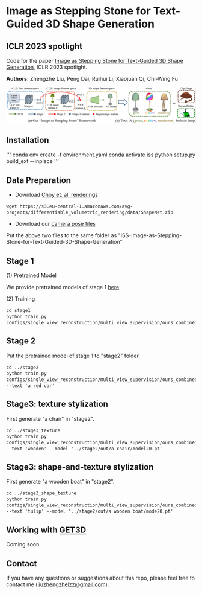 # Image as Stepping Stone for Text-Guided 3D Shape Generation
## ICLR 2023 spotlight

Code for the paper [Image as Stepping Stone for Text-Guided 3D Shape Generation](https://arxiv.org/abs/2209.04145), ICLR 2023 spotlight.


**Authors**: Zhengzhe Liu, Peng Dai, Ruihui Li, Xiaojuan Qi, Chi-Wing Fu

<img src="figure1.PNG" width="900"/>


## Installation

'''
conda env create -f environment.yaml
conda activate iss
python setup.py build_ext --inplace
'''

## Data Preparation

* Download [Choy et. al. renderings](https://arxiv.org/abs/1604.00449)

```
wget https://s3.eu-central-1.amazonaws.com/avg-projects/differentiable_volumetric_rendering/data/ShapeNet.zip
```

* Download our [camera pose files](https://drive.google.com/file/d/1P8jCuFHxpN4jZSndwlYztxanSdDlY5It/view?usp=sharing)

Put the above two files to the same folder as "ISS-Image-as-Stepping-Stone-for-Text-Guided-3D-Shape-Generation"

##  Stage 1

(1) Pretrained Model

We provide pretrained models of stage 1 [here](https://drive.google.com/file/d/1hy2e-_4Ryn_xDfstmKpu7R0ad5U_GU_p/view?usp=sharing). 

(2) Training

```
cd stage1
python train.py configs/single_view_reconstruction/multi_view_supervision/ours_combined.yaml
```

##  Stage 2

Put the pretrained model of stage 1 to "stage2" folder. 

```
cd ../stage2
python train.py configs/single_view_reconstruction/multi_view_supervision/ours_combined.yaml --text 'a red car'
```

##  Stage3: texture stylization

First generate "a chair" in "stage2". 

```
cd ../stage3_texture
python train.py configs/single_view_reconstruction/multi_view_supervision/ours_combined.yaml --text 'wooden' --model '../stage2/out/a chair/model20.pt'
```

##  Stage3: shape-and-texture stylization

First generate "a wooden boat" in "stage2". 

```
cd ../stage3_shape_texture
python train.py configs/single_view_reconstruction/multi_view_supervision/ours_combined.yaml --text 'tulip' --model '../stage2/out/a wooden boat/mode20.pt'
```


##  Working with [GET3D](https://arxiv.org/abs/2209.11163)

Coming soon.

## Contact
If you have any questions or suggestions about this repo, please feel free to contact me (liuzhengzhelzz@gmail.com).
